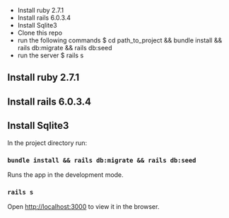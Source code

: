 - Install ruby 2.7.1
- Install rails 6.0.3.4
- Install Sqlite3
- Clone this repo
- run the following commands
$ cd path_to_project && bundle install && rails db:migrate && rails db:seed
- run the server
$ rails s


## Install ruby 2.7.1
## Install rails 6.0.3.4
## Install Sqlite3

In the project directory run:

### `bundle install && rails db:migrate && rails db:seed`

Runs the app in the development mode.
### `rails s`
Open [http://localhost:3000](http://localhost:3000) to view it in the browser.
